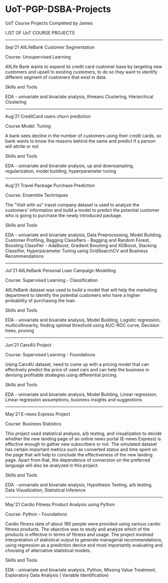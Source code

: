 # UoT-PGP-DSBA-Projects

UoT Course Projects Completed by James

LIST OF UoT COURSE PROJECTS

----

Sep'21
AllLifeBank Customer Segmentation

Course: Unsupervised Learning

AllLife Bank wants to expand its credit card customer base by targeting new customers and upsell to existing customers, to do so they want to identify different segment of customers that exist in data.

Skills and Tools

EDA - univariate and bivariate analysis, Kmeans Clustering, Hierarchical Clustering

----

Aug'21
CreditCard users churn prediction

Course Model: Tuning

A bank sees decline in the number of customers using their credit cards, so bank wants to know the reasons behind the same and predict if a person will attrite or not

Skills and Tools

EDA - univariate and bivariate analysis, up and downsampling, regularization, model building, hyperparameter tuning

----

Aug'21
Travel Package Purchase Prediction

Course: Ensemble Techniques

The "Visit with us" travel company dataset is used to analyze the customers' information and build a model to predict the potential customer who is going to purchase the newly introduced package.

Skills and Tools

EDA - univariate and bivariate analysis, Data Preprocessing, Model Building, Customer Profiling, Bagging Classifiers - Bagging and Random Forest, Boosting Classifier - AdaBoost, Gradient Boosting and XGBoost, Stacking Classifier, Hyperparameter Tuning using GridSearchCV and Business Recommendations

----

Jul'21
AllLifeBank Personal Loan Campaign Modelling

Course: Supervised Learning - Classification

AllLifeBank dataset was used to build a model that will help the marketing department to identify the potential customers who have a higher probability of purchasing the loan.

Skills and Tools

EDA - univariate and bivariate analysis, Model Building, Logistic regression, multicollinearity, finding optimal threshold using AUC-ROC curve, Decision trees, pruning

----

Jun'21
Cars4U Project

Course: Supervised Learning - Foundations

Using Cars4U dataset, need to come up with a pricing model that can effectively predict the price of used cars and can help the business in devising profitable strategies using differential pricing.

Skills and Tools

EDA - univariate and bivariate analysis, Model Building, Linear regression, Linear regression assumptions, business insights and suggestions

----

May'21
E-news Express Project

Course: Business Statistics

This project used statistical analysis, a/b testing, and visualization to decide whether the new landing page of an online news portal (E-news Express) is effective enough to gather new subscribers or not. The simulated dataset has certain important metrics such as converted status and time spent on the page that will help to conclude the effectiveness of the new landing page. Apart from that, the dependence of conversion on the preferred language will also be analyzed in this project.

Skills and Tools

EDA - univariate and bivariate analysis, Hypothesis Testing, a/b testing, Data Visualization, Statistical Inference

----

May'21
Cardio Fitness Product Analysis using Python

Course: Python - Foundations

Cardio fitness data of about 180 people were provided using various cardio fitness products. The objective was to study and analyze which of the products is effective in terms of fitness and usage. The project involved interpretation of statistical output to generate managerial recommendations, using regression as a prediction device and most importantly evaluating and choosing of alternative statistical models.

Skills and Tools

EDA - univariate and bivariate analysis, Python, Missing Value Treatment, Exploratory Data Analysis ( Variable Identification)

